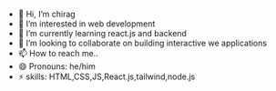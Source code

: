 - 👋 Hi, I’m chirag
- 👀 I’m interested in web development
- 🌱 I’m currently learning react.js and backend
- 💞️ I’m looking to collaborate on building interactive we applications
- 📫 How to reach me..
- 😄 Pronouns: he/him
- ⚡ skills: HTML,CSS,JS,React.js,tailwind,node.js

<!---
chiragarya67/chiragarya67 is a ✨ special ✨ repository because its `README.md` (this file) appears on your GitHub profile.
You can click the Preview link to take a look at your changes.
--->
